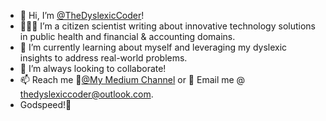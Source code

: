 - 👋 Hi, I’m [@TheDyslexicCoder](https://github.com/TheDyslexicCoder)!
- 👨🏽‍💻 I’m a citizen scientist writing about innovative technology solutions in public health and financial & accounting domains. 
- 🌱 I’m currently learning about myself and leveraging my dyslexic insights to address real-world problems.
- 💞️ I’m always looking to collaborate!
- 📫 Reach me 📌[@My Medium Channel](https://medium.com/@thedyslexiccoder) or 📧 Email me @ thedyslexiccoder@outlook.com.
- Godspeed!🚀

<!---
TheDyslexicCoder/TheDyslexicCoder is a ✨ special ✨ repository because its `README.md` (this file) appears on your GitHub profile.
You can click the Preview link to take a look at your changes.
--->
